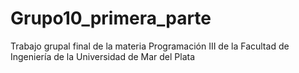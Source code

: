 # Grupo10_primera_parte
Trabajo grupal final de la materia Programación III de la Facultad de Ingeniería de la Universidad de Mar del Plata
